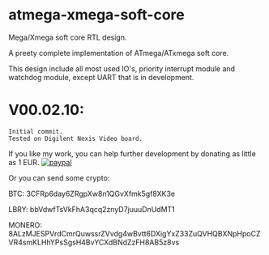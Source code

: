 # atmega-xmega-soft-core

 Mega/Xmega soft core RTL design.

 A preety complete implementation of ATmega/ATxmega soft core.

 This design include all most used IO's, priority interrupt module and watchdog module, except UART that is in development.

 # V00.02.10:

 ```
 Initial commit.
 Tested on Digilent Nexis Video board.
 ```

  If you like my work, you can help further development by donating as little as 1 EUR.
 [![paypal](https://www.paypalobjects.com/en_US/i/btn/btn_donateCC_LG.gif)](https://www.paypal.com/cgi-bin/webscr?cmd=_s-xclick&hosted_button_id=CZM6JXDVMFXHS&source=url)

 Or you can send some crypto:

 BTC: 3CFRp6day6ZRgpXw8n1QGvXfmk5gf8XK3e

 LBRY: bbVdwfTsVkFhA3qcq2znyD7juuuDnUdMT1

 MONERO: 8ALzMJESPVrdCmrQuwssrZVvdg4wBvtt6DXigYxZ33ZuQVHQBXNpHpoCZVR4smKLHhYPsSgsH4BvYCXdBNdZzFH8AB5z8vs
